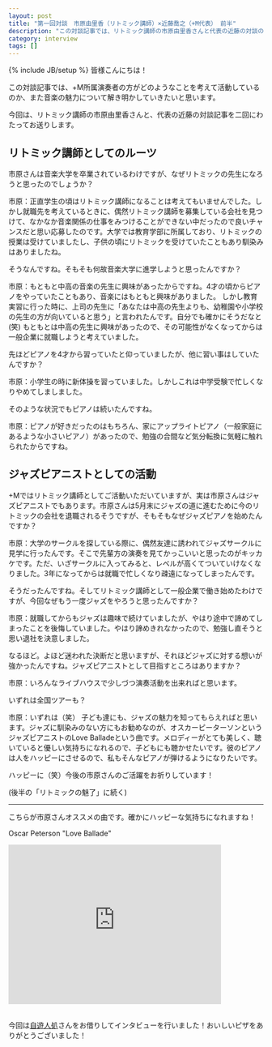 ```yaml
---
layout: post
title: "第一回対談　市原由里香（リトミック講師）×近藤喬之（+M代表） 前半"
description: "この対談記事では、リトミック講師の市原由里香さんと代表の近藤の対談のうち、前半をお送りします。"
category: interview
tags: []
---
```

{% include JB/setup %}
皆様こんにちは！

この対談記事では、+M所属演奏者の方がどのようなことを考えて活動しているのか、また音楽の魅力について解き明かしていきたいと思います。

今回は、リトミック講師の市原由里香さんと、代表の近藤の対談記事を二回にわたってお送りします。

## リトミック講師としてのルーツ
<p class="interviewer">市原さんは音楽大学を卒業されているわけですが、なぜリトミックの先生になろうと思ったのでしょうか？</p>

市原：正直学生の頃はリトミック講師になることは考えてもいませんでした。しかし就職先を考えているときに、偶然リトミック講師を募集している会社を見つけて、なかなか音楽関係の仕事をみつけることができない中だったので良いチャンスだと思い応募したのです。大学では教育学部に所属しており、リトミックの授業は受けていましたし、子供の頃にリトミックを受けていたこともあり馴染みはありましたね。

<p class="interviewer">そうなんですね。そもそも何故音楽大学に進学しようと思ったんですか？</p>

市原：もともと中高の音楽の先生に興味があったからですね。4才の頃からピアノをやっていたこともあり、音楽にはもともと興味がありました。
 しかし教育実習に行った時に、上司の先生に「あなたは中高の先生よりも、幼稚園や小学校の先生の方が向いていると思う」と言われたんです。自分でも確かにそうだなと(笑) もともとは中高の先生に興味があったので、その可能性がなくなってからは一般企業に就職しようと考えていました。

<p class="interviewer">先ほどピアノを4才から習っていたと仰っていましたが、他に習い事はしていたんですか？</p>

市原：小学生の時に新体操を習っていました。しかしこれは中学受験で忙しくなりやめてしましました。

<p class="interviewer">そのような状況でもピアノは続いたんですね。</p>

市原：ピアノが好きだったのはもちろん、家にアップライトピアノ（一般家庭にあるような小さいピアノ）があったので、勉強の合間など気分転換に気軽に触れられたからですね。

## ジャズピアニストとしての活動
<p class="interviewer">+Mではリトミック講師としてご活動いただいていますが、実は市原さんはジャズピアニストでもあります。市原さんは5月末にジャズの道に進むために今のリトミックの会社を退職されるそうですが、そもそもなぜジャズピアノを始めたんですか？</p>

市原：大学のサークルを探している際に、偶然友達に誘われてジャズサークルに見学に行ったんです。そこで先輩方の演奏を見てかっこいいと思ったのがキッカケです。ただ、いざサークルに入ってみると、レベルが高くてついていけなくなりました。3年になってからは就職で忙しくなり疎遠になってしまったんです。

<p class="interviewer">そうだったんですね。そしてリトミック講師として一般企業で働き始めたわけですが、今回なぜもう一度ジャズをやろうと思ったんですか？</p>

市原：就職してからもジャズは趣味で続けていましたが、やはり途中で諦めてしまったことを後悔していました。やはり諦めきれなかったので、勉強し直そうと思い退社を決意しました。

<p class="interviewer">なるほど。よほど迷われた決断だと思いますが、それほどジャズに対する想いが強かったんですね。ジャズピアニストとして目指すところはありますか？</p>

市原：いろんなライブハウスで少しづつ演奏活動を出来ればと思います。

<p class="interviewer">いずれは全国ツアーも？</p>

市原：いずれは（笑） 子ども達にも、ジャズの魅力を知ってもらえればと思います。ジャズに馴染みのない方にもお勧めなのが、オスカーピーターソンというジャズピアニストのLove Balladeという曲です。メロディーがとても美しく、聴いていると優しい気持ちになれるので、子どもにも聴かせたいです。彼のピアノは人をハッピーにさせるので、私もそんなピアノが弾けるようになりたいです。

<p class="interviewer">ハッピーに（笑）今後の市原さんのご活躍をお祈りしています！</p>


(後半の「リトミックの魅了」に続く)

---

こちらが市原さんオススメの曲です。確かにハッピーな気持ちになれますね！

Oscar Peterson "Love Ballade"
<div class="embed-responsive embed-responsive-16by9">
  <iframe width="420" height="315" src="https://www.youtube.com/embed/ALOHcDE4mdk" frameborder="0" allowfullscreen></iframe>
</div>

<br>

今回は[自遊人処](https://www.facebook.com/pages/%E8%87%AA%E9%81%8A%E4%BA%BA%E5%87%A6/169023403168431)さんをお借りしてインタビューを行いました！おいしいピザをありがとうございました！